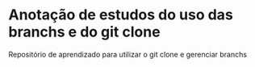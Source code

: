 # Anotação de estudos do uso das branchs e do git clone

Repositório de aprendizado para utilizar o git clone e gerenciar branchs

